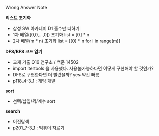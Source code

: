 Wrong Answer Note

**리스트 초기화**
- 삼성 SW 아카데미 D1 홀수만 더하기
- 1차 배열([0,0,...,0]) 초기화 list = [0] * n
- 2차 배열(m * n) 초기화 list = [[0] * n for i in range(m)]

**DFS/BFS 코드 암기**
- 교재 기출 Q16 연구소 / 백준 14502
- import itertools 을 사용했다. 사용불가능하다면 어떻게 구현해야 할 것인가?
- DFS로 구현한다면 더 빨랐을까? yes 약간 빠름
- p118_4-3_1 : 게임 개발

**sort**
- 선택/삽입/퀵/계수 sort

**search**
- 이진탐색
- p201_7-3_1 : 떡볶이 자르기

